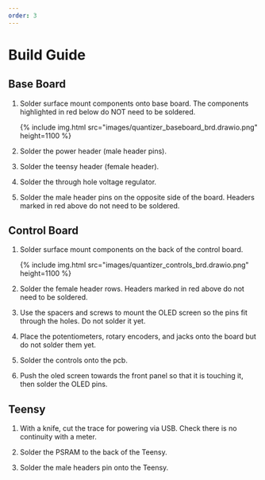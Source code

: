 ```yaml
---
order: 3
---
```

# Build Guide

## Base Board

1. Solder surface mount components onto base board. The components highlighted in red below do NOT need to be soldered.

    {% include img.html src="images/quantizer_baseboard_brd.drawio.png" height=1100 %}

2. Solder the power header (male header pins).

3. Solder the teensy header (female header).

4. Solder the through hole voltage regulator.

5. Solder the male header pins on the opposite side of the board. Headers marked in red above do not need to be soldered.

## Control Board

1. Solder surface mount components on the back of the control board.

    {% include img.html src="images/quantizer_controls_brd.drawio.png" height=1100 %}

2. Solder the female header rows. Headers marked in red above do not need to be soldered.

3. Use the spacers and screws to mount the OLED screen so the pins fit through the holes. Do not solder it yet.

4. Place the potentiometers, rotary encoders, and jacks onto the board but do not solder them yet.

5. Solder the controls onto the pcb.

6. Push the oled screen towards the front panel so that it is touching it, then solder the OLED pins.


## Teensy

1. With a knife, cut the trace for powering via USB. Check there is no continuity with a meter.

2. Solder the PSRAM to the back of the Teensy.

2. Solder the male headers pin onto the Teensy.
